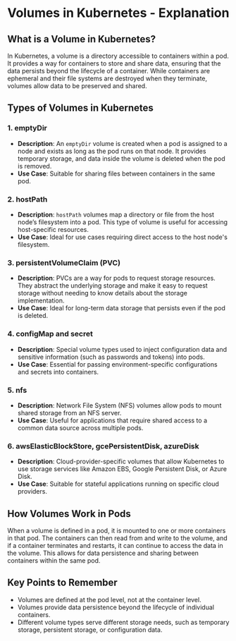# Volumes in Kubernetes - Explanation

## What is a Volume in Kubernetes?
In Kubernetes, a volume is a directory accessible to containers within a pod. It provides a way for containers to store and share data, ensuring that the data persists beyond the lifecycle of a container. While containers are ephemeral and their file systems are destroyed when they terminate, volumes allow data to be preserved and shared.

## Types of Volumes in Kubernetes

### 1. emptyDir
- **Description**: An `emptyDir` volume is created when a pod is assigned to a node and exists as long as the pod runs on that node. It provides temporary storage, and data inside the volume is deleted when the pod is removed.
- **Use Case**: Suitable for sharing files between containers in the same pod.

### 2. hostPath
- **Description**: `hostPath` volumes map a directory or file from the host node’s filesystem into a pod. This type of volume is useful for accessing host-specific resources.
- **Use Case**: Ideal for use cases requiring direct access to the host node's filesystem.

### 3. persistentVolumeClaim (PVC)
- **Description**: PVCs are a way for pods to request storage resources. They abstract the underlying storage and make it easy to request storage without needing to know details about the storage implementation.
- **Use Case**: Ideal for long-term data storage that persists even if the pod is deleted.

### 4. configMap and secret
- **Description**: Special volume types used to inject configuration data and sensitive information (such as passwords and tokens) into pods.
- **Use Case**: Essential for passing environment-specific configurations and secrets into containers.

### 5. nfs
- **Description**: Network File System (NFS) volumes allow pods to mount shared storage from an NFS server.
- **Use Case**: Useful for applications that require shared access to a common data source across multiple pods.

### 6. awsElasticBlockStore, gcePersistentDisk, azureDisk
- **Description**: Cloud-provider-specific volumes that allow Kubernetes to use storage services like Amazon EBS, Google Persistent Disk, or Azure Disk.
- **Use Case**: Suitable for stateful applications running on specific cloud providers.

## How Volumes Work in Pods
When a volume is defined in a pod, it is mounted to one or more containers in that pod. The containers can then read from and write to the volume, and if a container terminates and restarts, it can continue to access the data in the volume. This allows for data persistence and sharing between containers within the same pod.

## Key Points to Remember
- Volumes are defined at the pod level, not at the container level.
- Volumes provide data persistence beyond the lifecycle of individual containers.
- Different volume types serve different storage needs, such as temporary storage, persistent storage, or configuration data.
